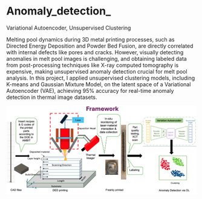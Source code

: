 # Anomaly_detection_
Variational Autoencoder, Unsupervised Clustering

Melting pool dynamics during 3D metal printing processes, such as Directed Energy Deposition and Powder Bed Fusion, are directly correlated with internal defects like pores and cracks. However, visually detecting anomalies in melt pool images is challenging, and obtaining labeled data from post-processing techniques like X-ray computed tomography is expensive, making unsupervised anomaly detection crucial for melt pool analysis. In this project, I applied unsupervised clustering models, including K-means and Gaussian Mixture Model, on the latent space of a Variational Autoencoder (VAE), achieving 95% accuracy for real-time anomaly detection in thermal image datasets.


![Crack Detection Example](assets/anomaly_det.png)
